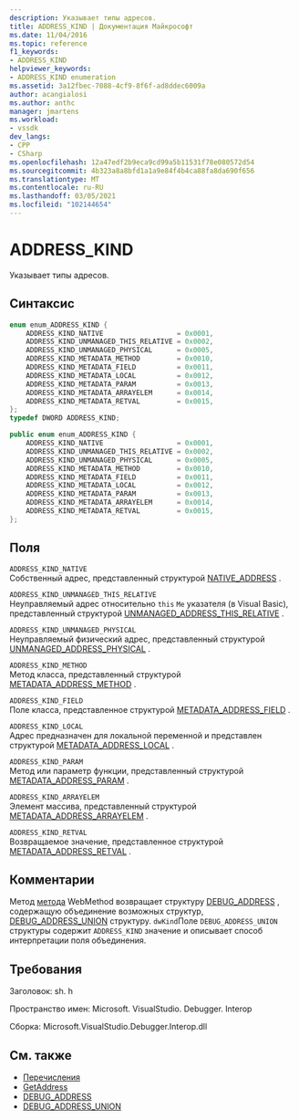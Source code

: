 ```yaml
---
description: Указывает типы адресов.
title: ADDRESS_KIND | Документация Майкрософт
ms.date: 11/04/2016
ms.topic: reference
f1_keywords:
- ADDRESS_KIND
helpviewer_keywords:
- ADDRESS_KIND enumeration
ms.assetid: 3a12fbec-7088-4cf9-8f6f-ad8ddec6009a
author: acangialosi
ms.author: anthc
manager: jmartens
ms.workload:
- vssdk
dev_langs:
- CPP
- CSharp
ms.openlocfilehash: 12a47edf2b9eca9cd99a5b11531f78e080572d54
ms.sourcegitcommit: 4b323a8a8bfd1a1a9e84f4b4ca88fa8da690f656
ms.translationtype: MT
ms.contentlocale: ru-RU
ms.lasthandoff: 03/05/2021
ms.locfileid: "102144654"
---
```

# <a name="address_kind"></a>ADDRESS_KIND
Указывает типы адресов.

## <a name="syntax"></a>Синтаксис

```cpp
enum enum_ADDRESS_KIND {
    ADDRESS_KIND_NATIVE                  = 0x0001,
    ADDRESS_KIND_UNMANAGED_THIS_RELATIVE = 0x0002,
    ADDRESS_KIND_UNMANAGED_PHYSICAL      = 0x0005,
    ADDRESS_KIND_METADATA_METHOD         = 0x0010,
    ADDRESS_KIND_METADATA_FIELD          = 0x0011,
    ADDRESS_KIND_METADATA_LOCAL          = 0x0012,
    ADDRESS_KIND_METADATA_PARAM          = 0x0013,
    ADDRESS_KIND_METADATA_ARRAYELEM      = 0x0014,
    ADDRESS_KIND_METADATA_RETVAL         = 0x0015,
};
typedef DWORD ADDRESS_KIND;
```

```csharp
public enum enum_ADDRESS_KIND {
    ADDRESS_KIND_NATIVE                  = 0x0001,
    ADDRESS_KIND_UNMANAGED_THIS_RELATIVE = 0x0002,
    ADDRESS_KIND_UNMANAGED_PHYSICAL      = 0x0005,
    ADDRESS_KIND_METADATA_METHOD         = 0x0010,
    ADDRESS_KIND_METADATA_FIELD          = 0x0011,
    ADDRESS_KIND_METADATA_LOCAL          = 0x0012,
    ADDRESS_KIND_METADATA_PARAM          = 0x0013,
    ADDRESS_KIND_METADATA_ARRAYELEM      = 0x0014,
    ADDRESS_KIND_METADATA_RETVAL         = 0x0015,
};
```

## <a name="fields"></a>Поля
`ADDRESS_KIND_NATIVE`\
Собственный адрес, представленный структурой [NATIVE_ADDRESS](../../../extensibility/debugger/reference/native-address.md) .

`ADDRESS_KIND_UNMANAGED_THIS_RELATIVE`\
Неуправляемый адрес относительно `this` `Me` указателя (в Visual Basic), представленный структурой [UNMANAGED_ADDRESS_THIS_RELATIVE](../../../extensibility/debugger/reference/unmanaged-address-this-relative.md) .

`ADDRESS_KIND_UNMANAGED_PHYSICAL`\
Неуправляемый физический адрес, представленный структурой [UNMANAGED_ADDRESS_PHYSICAL](../../../extensibility/debugger/reference/unmanaged-address-physical.md) .

`ADDRESS_KIND_METHOD`\
Метод класса, представленный структурой [METADATA_ADDRESS_METHOD](../../../extensibility/debugger/reference/metadata-address-method.md) .

`ADDRESS_KIND_FIELD`\
Поле класса, представленное структурой [METADATA_ADDRESS_FIELD](../../../extensibility/debugger/reference/metadata-address-field.md) .

`ADDRESS_KIND_LOCAL`\
Адрес предназначен для локальной переменной и представлен структурой [METADATA_ADDRESS_LOCAL](../../../extensibility/debugger/reference/metadata-address-local.md) .

`ADDRESS_KIND_PARAM`\
Метод или параметр функции, представленный структурой [METADATA_ADDRESS_PARAM](../../../extensibility/debugger/reference/metadata-address-param.md) .

`ADDRESS_KIND_ARRAYELEM`\
Элемент массива, представленный структурой [METADATA_ADDRESS_ARRAYELEM](../../../extensibility/debugger/reference/metadata-address-arrayelem.md) .

`ADDRESS_KIND_RETVAL`\
Возвращаемое значение, представленное структурой [METADATA_ADDRESS_RETVAL](../../../extensibility/debugger/reference/metadata-address-retval.md) .

## <a name="remarks"></a>Комментарии
Метод [метода](../../../extensibility/debugger/reference/idebugaddress-getaddress.md) WebMethod возвращает структуру [DEBUG_ADDRESS](../../../extensibility/debugger/reference/debug-address.md) , содержащую объединение возможных структур, [DEBUG_ADDRESS_UNION](../../../extensibility/debugger/reference/debug-address-union.md) структуру. `dwKind`Поле `DEBUG_ADDRESS_UNION` структуры содержит `ADDRESS_KIND` значение и описывает способ интерпретации поля объединения.

## <a name="requirements"></a>Требования
Заголовок: sh. h

Пространство имен: Microsoft. VisualStudio. Debugger. Interop

Сборка: Microsoft.VisualStudio.Debugger.Interop.dll

## <a name="see-also"></a>См. также
- [Перечисления](../../../extensibility/debugger/reference/enumerations-visual-studio-debugging.md)
- [GetAddress](../../../extensibility/debugger/reference/idebugaddress-getaddress.md)
- [DEBUG_ADDRESS](../../../extensibility/debugger/reference/debug-address.md)
- [DEBUG_ADDRESS_UNION](../../../extensibility/debugger/reference/debug-address-union.md)
